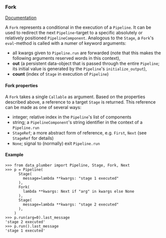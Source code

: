 ### Fork

[Documentation](../README.md#documentation)

A `Fork` represents a conditional in the execution of a `Pipeline`. It can be used to redirect the next `Pipeline`-target to a specific absolutely or relatively positioned `PipelineComponent`. Analogous to the `Stage`, a `Fork`'s `eval`-method is called with a numer of keyword arguments:
* all kwargs given to `Pipeline.run` are forwarded (note that this makes the following arguments reserved words in this context),
* **out** (a persistent data-object that is passed through the entire `Pipeline`; its initial value is generated by the `Pipeline`'s `initialize_output`),
* **count** (index of `Stage` in execution of `Pipeline`)

#### Fork properties
A `Fork` takes a single `Callable` as argument. Based on the properties described above, a reference to a target `Stage` is returned. This reference can be made as one of several ways:
* integer; relative index in the `Pipeline`'s list of components
* string; a `PipelineComponent`'s string identifier in the context of a `Pipeline.run`
* `StageRef`; a more abstract form of reference, e.g. `First`, `Ǹext` (see `StageRef` for details)
* `None`; signal to (normally) exit `Pipeline.run`

#### Example
  ```
  >>> from data_plumber import Pipeline, Stage, Fork, Next
  >>> p = Pipeline(
        Stage(
          message=lambda **kwargs: "stage 1 executed"
        ),
        Fork(
          lambda **kwargs: Next if "arg" in kwargs else None
        ),
        Stage(
          message=lambda **kwargs: "stage 2 executed"
        ),
      )
  >>> p.run(arg=0).last_message
  'stage 2 executed'
  >>> p.run().last_message
  'stage 1 executed'
  ```